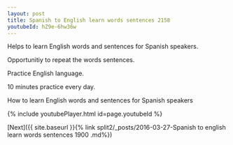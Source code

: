 ```yaml
---
layout: post
title: Spanish to English learn words sentences 2158 
youtubeId: hZ9e-6hw36w
---
```

 
 
Helps to learn English words and sentences for Spanish speakers.

Opportunitiy to repeat the words sentences. 

Practice English language. 
 
10 minutes practice every day. 
 
How to learn English words and sentences for Spanish speakers 
 
{% include youtubePlayer.html id=page.youtubeId %}
 
 
[Next]({{ site.baseurl }}{% link  split2/_posts/2016-03-27-Spanish to english learn words sentences 1900 .md%})
 
